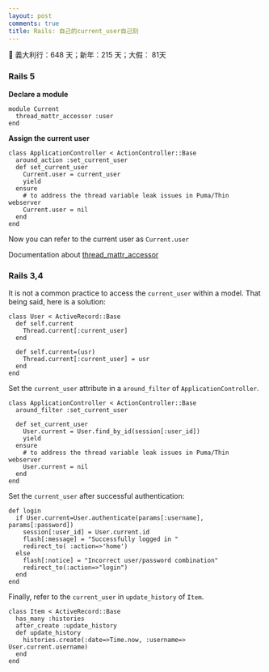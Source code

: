 ```yaml
---
layout: post
comments: true
title: Rails: 自己的current_user自己刻
---
```


:triumph: 義大利行：648 天；新年：215 天；大假： 81天


### Rails 5

**Declare a module**

```
module Current
  thread_mattr_accessor :user
end
```

**Assign the current user**

```
class ApplicationController < ActionController::Base
  around_action :set_current_user
  def set_current_user
    Current.user = current_user
    yield
  ensure
    # to address the thread variable leak issues in Puma/Thin webserver
    Current.user = nil
  end
end
```

Now you can refer to the current user as `Current.user`

Documentation about [thread_mattr_accessor](http://blog.bigbinary.com/2016/09/05/rails-5-adds-ability-to-create-module-and-class-level-variables-on-per-thread-basis.html?utm_source=rubyweekly&utm_medium=email)

### Rails 3,4

It is not a common practice to access the `current_user` within a model. That being said, here is a solution:

```
class User < ActiveRecord::Base
  def self.current
    Thread.current[:current_user]
  end

  def self.current=(usr)
    Thread.current[:current_user] = usr
  end
end
```

Set the `current_user` attribute in a `around_filter` of `ApplicationController`.

```
class ApplicationController < ActionController::Base
  around_filter :set_current_user

  def set_current_user
    User.current = User.find_by_id(session[:user_id])
    yield
  ensure
    # to address the thread variable leak issues in Puma/Thin webserver
    User.current = nil
  end
end
```

Set the `current_user` after successful authentication:

```
def login
  if User.current=User.authenticate(params[:username], params[:password])
    session[:user_id] = User.current.id
    flash[:message] = "Successfully logged in "
    redirect_to( :action=>'home')
  else
    flash[:notice] = "Incorrect user/password combination"
    redirect_to(:action=>"login")
  end
end
```

Finally, refer to the `current_user` in `update_history` of `Item`.

```
class Item < ActiveRecord::Base
  has_many :histories
  after_create :update_history
  def update_history
    histories.create(:date=>Time.now, :username=> User.current.username)
  end
end
```
